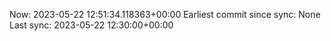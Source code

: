 Now: 2023-05-22 12:51:34.118363+00:00 Earliest commit since sync: None Last sync: 2023-05-22 12:30:00+00:00
